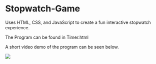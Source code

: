 # Stopwatch-Game
Uses HTML, CSS, and JavaScript to create a fun interactive stopwatch experience. 

The Program can be found in Timer.html 

A short video demo of the program can be seen below.

![](https://github.com/yurippe777/Customizable-Interactive-Stopwatch-JavaScript/blob/main/StopwatchDemo.gif)
